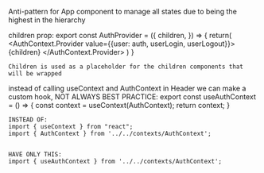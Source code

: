 Anti-pattern for App component to manage all states due to being the highest in the hierarchy

children prop: 
    export const AuthProvider = ({
        children,
    }) => {
        return(
            <AuthContext.Provider value={{user: auth, userLogin, userLogout}}>
                {children}
            </AuthContext.Provider>
        )
    }

    Children is used as a placeholder for the children components that will be wrapped

instead of calling useContext and AuthContext in Header we can make a custom hook, NOT ALWAYS BEST PRACTICE:
    export const useAuthContext = () => {
        const context = useContext(AuthContext);
        return context;
    }

    INSTEAD OF: 
    import { useContext } from "react";
    import { AuthContext } from '../../contexts/AuthContext';


    HAVE ONLY THIS:
    import { useAuthContext } from '../../contexts/AuthContext';
